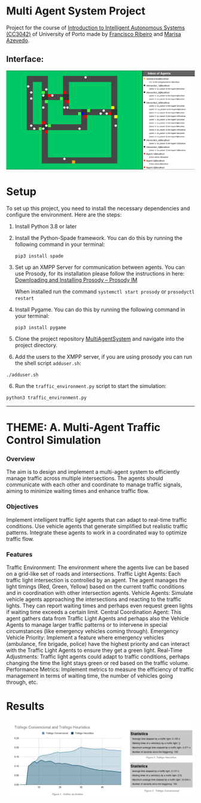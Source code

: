 # Multi Agent System Project

Project for the course of [Introduction to Intelligent Autonomous Systems (CC3042)](https://sigarra.up.pt/fcup/en/ucurr_geral.ficha_uc_view?pv_ocorrencia_id=529876) of University of Porto made by [Francisco Ribeiro](https://github.com/franciscoribeiro2003) and [Marisa Azevedo](https://github.com/marisaazevedo).

## Interface:

<img title="" src="Submission/interface.png" alt="interface.png" data-align="center">

# Setup

To set up this project, you need to install the necessary dependencies and configure the environment. Here are the steps:

1. Install Python 3.8 or later

2. Install the Python-Spade framework. You can do this by running the following command in your terminal:
   
   ```shell
   pip3 install spade
   ```

3. Set up an XMPP Server for communication between agents. You can use Prosody, for its installation please follow the instructions in here: [Downloading and Installing Prosody – Prosody IM](https://prosody.im/download/start)
   
   When installed run the command `systemctl start prosody` or `prosodyctl restart`

4. Install Pygame. You can do this by running the following command in your terminal:
   
   ```shell
   pip3 install pygame
   ```

5. Clone the project repository [MultiAgentSystem](https://github.com/franciscoribeiro2003/MultiAgentSystem) and navigate into the project directory.

6. Add the users to the XMPP server, if you are using prosody you can run the shell script `adduser.sh`:

```shell
./adduser.sh
```

6. Run the `traffic_environment.py` script to start the simulation:

```bash
python3 traffic_environment.py
```

---

# THEME: A. Multi-Agent Traffic Control Simulation

### Overview

The aim is to design and implement a multi-agent system to efficiently manage traffic across multiple intersections. The agents should communicate with each other and coordinate to manage traffic signals, aiming to minimize waiting times and enhance traffic flow.

### Objectives

Implement intelligent traffic light agents that can adapt to real-time traffic conditions.
Use vehicle agents that generate simplified but realistic traffic patterns.
Integrate these agents to work in a coordinated way to optimize traffic flow.

### Features

Traffic Environment: The environment where the agents live can be based on a grid-like set of roads and intersections.
Traffic Light Agents: Each traffic light intersection is controlled by an agent. The agent manages the light timings (Red, Green, Yellow) based on the current traffic conditions and in coordination with other intersection agents.
Vehicle Agents: Simulate vehicle agents approaching the intersections and reacting to the traffic lights. They can report waiting times and perhaps even request green lights if waiting time exceeds a certain limit.
Central Coordination Agent: This agent gathers data from Traffic Light Agents and perhaps also the Vehicle Agents to manage larger traffic patterns or to intervene in special circumstances (like emergency vehicles coming through).
Emergency Vehicle Priority: Implement a feature where emergency vehicles (ambulance, fire brigade, police) have the highest priority and can interact with the Traffic Light Agents to ensure they get a green light.
Real-Time Adjustments: Traffic light agents could adapt to traffic conditions, perhaps changing the time the light stays green or red based on the traffic volume.
Performance Metrics: Implement metrics to measure the efficiency of traffic management in terms of waiting time, the number of vehicles going through, etc.



# Results

<img title="" src="Submission/resultados.png" alt="resultados.png" data-align="center" width="704">